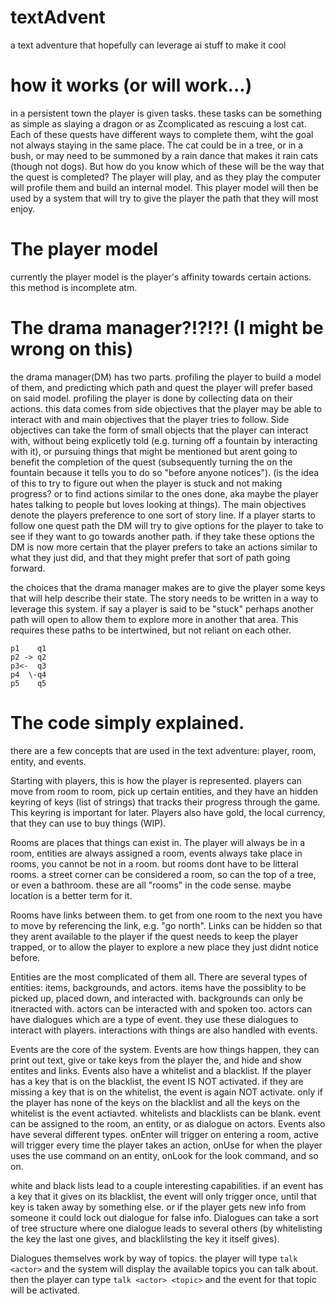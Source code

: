 # textAdvent
a text adventure that hopefully can leverage ai stuff to make it cool

# how it works (or will work...)
in a persistent town the player is given tasks. these tasks can be something as simple as slaying a dragon or as Zcomplicated as rescuing a lost cat. Each of these quests have different ways to complete them, wiht the goal not always staying in the same place. The cat could be in a tree, or in a bush, or may need to be summoned by a rain dance that makes it rain cats (though not dogs). But how do you know which of these will be the way that the quest is completed? The player will play, and as they play the computer will profile them and build an internal model. This player model will then be used by a system that will try to give the player the path that they will most enjoy. 

# The player model
currently the player model is the player's affinity towards certain actions. this method is incomplete atm.


# The drama manager?!?!?! (I might be wrong on this)
the drama manager(DM) has two parts. profiling the player to build a model of them, and predicting which path and quest the player will prefer based on said model. profiling the player is done by collecting data on their actions. this data comes from side objectives that the player may be able to interact with and main objectives that the player tries to follow. Side objectives can take the form of small objects that the player can interact with, without being explicetly told (e.g. turning off a fountain by interacting with it), or pursuing things that might be mentioned but arent going to benefit the completion of the quest (subsequently turning the on the fountain because it tells you to do so "before anyone notices"). (is the idea of this to try to figure out when the player is stuck and not making progress? or to find actions similar to the ones done, aka maybe the player hates talking to people but loves looking at things). The main objectives denote the players preference to one sort of story line. If a player starts to follow one quest path the DM will try to give options for the player to take to see if they want to go towards another path. if they take these options the DM is now more certain that the player prefers to take an actions similar to what they just did, and that they might prefer that sort of path going forward. 

the choices that the drama manager makes are to give the player some keys that will help describe their state. The story needs to be written in a way to leverage this system. if say a player is said to be "stuck" perhaps another path will open to allow them to explore more in another that area. This requires these paths to be intertwined, but not reliant on each other. 

```
p1    q1
p2 -> q2
p3<-  q3
p4  \-q4
p5    q5
```

# The code simply explained.
there are a few concepts that are used in the text adventure: player, room, entity, and events. 

Starting with players, this is how the player is represented. players can move from room to room, pick up certain entities, and they have an hidden keyring of keys (list of strings) that tracks their progress through the game. This keyring is important for later. Players also have gold, the local currency, that they can use to buy things (WIP).

Rooms are places that things can exist in. The player will always be in a room, entities are always assigned a room, events always take place in rooms, you cannot be not in a room. but rooms dont have to be litteral rooms. a street corner can be considered a room, so can the top of a tree, or even a bathroom. these are all "rooms" in the code sense. maybe location is a better term for it.

Rooms have links between them. to get from one room to the next you have to move by referencing the link, e.g. "go north". Links can be hidden so that they arent available to the player if the quest needs to keep the player trapped, or to allow the player to explore a new place they just didnt notice before.

Entities are the most complicated of them all. There are several types of entities: items, backgrounds, and actors. items have the possiblity to be picked up, placed down, and interacted with. backgrounds can only be itneracted with. actors can be interacted with and spoken too. actors can have dialogues which are a type of event. they use these dialogues to interact with players. interactions with things are also handled with events. 

Events are the core of the system. Events are how things happen, they can print out text, give or take keys from the player the, and hide and show entites and links. Events also have a whitelist and a blacklist. If the player has a key that is on the blacklist, the event IS NOT activated. if they are missing a key that is on the whitelist, the event is again NOT activate. only if the player has none of the keys on the blacklist and all the keys on the whitelist is the event actiavted. whitelists and blacklists can be blank. event can be assigned to the room, an entity, or as dialogue on actors. Events also have several different types. onEnter will trigger on entering a room, active will trigger every time the player takes an action, onUse for when the player uses the use command on an entity, onLook for the look command, and so on. 

white and black lists lead to a couple interesting capabilities. if an event has a key that it gives on its blacklist, the event will only trigger once, until that key is taken away by something else. or if the player gets new info from someone it could lock out dialogue for false info. Dialogues can take a sort of tree structure where one dialogue leads to several others (by whitelisting the key the last one  gives, and blacklilsting the key it itself gives).

Dialogues themselves work by way of topics. the player will type `talk <actor>` and the system will display the available topics you can talk about. then the player can type `talk <actor> <topic>` and the event for that topic will be activated. 



